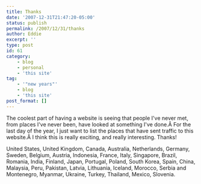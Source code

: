 ```yaml
---
title: Thanks
date: '2007-12-31T21:47:20-05:00'
status: publish
permalink: /2007/12/31/thanks
author: Eddie
excerpt: ''
type: post
id: 61
category:
    - blog
    - personal
    - 'this site'
tag:
    - '"new years"'
    - blog
    - 'this site'
post_format: []
---
```

The coolest part of having a website is seeing that people I've never met, from places I've never been, have looked at something I've done.Â For the last day of the year, I just want to list the places that have sent traffic to this website.Â I think this is really exciting, and really interesting. Thanks!

United States, United Kingdom, Canada, Australia, Netherlands, Germany, Sweden, Belgium, Austria, Indonesia, France, Italy, Singapore, Brazil, Romania, India, Finland, Japan, Portugal, Poland, South Korea, Spain, China, Malaysia, Peru, Pakistan, Latvia, Lithuania, Iceland, Morocco, Serbia and Montenegro, Myanmar, Ukraine, Turkey, Thailand, Mexico, Slovenia.